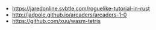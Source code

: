 - https://jaredonline.svbtle.com/roguelike-tutorial-in-rust
- http://jadpole.github.io/arcaders/arcaders-1-0
- https://github.com/xuu/wasm-tetris